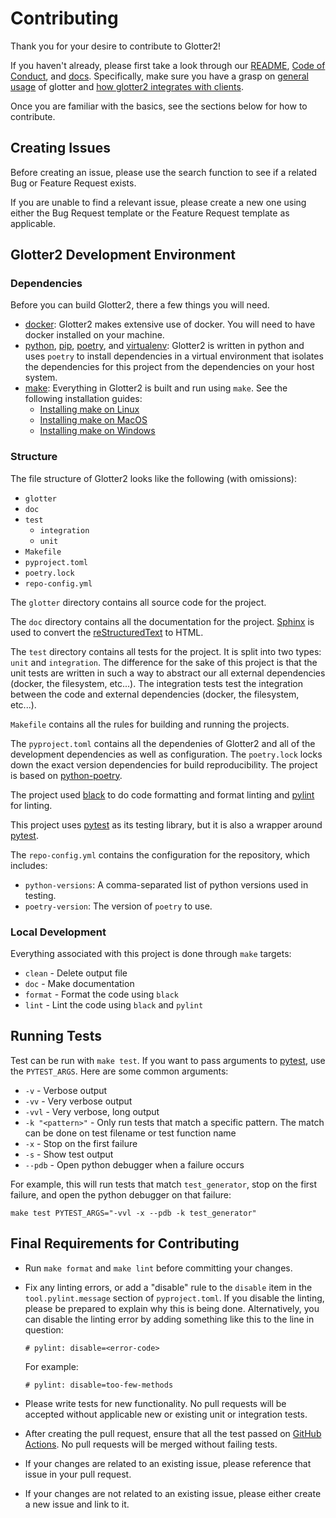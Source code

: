 # Contributing

Thank you for your desire to contribute to Glotter2!

If you haven't already, please first take a look through our [README], [Code of Conduct],
and [docs]. Specifically, make sure you have a grasp on [general usage][docs-general-usage]
of glotter and [how glotter2 integrates with clients][docs-integrating].

Once you are familiar with the basics, see the sections below for how to contribute.

## Creating Issues

Before creating an issue, please use the search function to see if a related Bug or Feature
Request exists.

If you are unable to find a relevant issue, please create a new one using either the Bug Request
template or the Feature Request template as applicable.

## Glotter2 Development Environment

### Dependencies

Before you can build Glotter2, there a few things you will need.

- [docker]: Glotter2 makes extensive use of docker. You will need to have docker installed on your
  machine.
- [python], [pip], [poetry][python-poetry], and [virtualenv]: Glotter2 is written in python and uses `poetry` to install
  dependencies in a virtual environment that isolates the dependencies for this project
  from the dependencies on your host system.
- [make]: Everything in Glotter2 is built and run using `make`. See the following installation
  guides:
  - [Installing make on Linux]
  - [Installing make on MacOS]
  - [Installing make on Windows]

### Structure

The file structure of Glotter2 looks like the following (with omissions):

- `glotter`
- `doc`
- `test`
  - `integration`
  - `unit`
- `Makefile`
- `pyproject.toml`
- `poetry.lock`
- `repo-config.yml`

The `glotter` directory contains all source code for the project.

The `doc` directory contains all the documentation for the project.
[Sphinx] is used to convert the
[reStructuredText](https://www.sphinx-doc.org/en/master/usage/restructuredtext/basics.html)
to HTML.

The `test` directory contains all tests for the project. It is split into two types: `unit` and
`integration`. The difference for the sake of this project is that the unit tests are written in
such a way to abstract our all external dependencies (docker, the filesystem, etc...). The
integration tests test the integration between the code and external dependencies (docker,
the filesystem, etc...).

`Makefile` contains all the rules for building and running the projects.

The `pyproject.toml` contains all the dependenies of Glotter2 and all of the development
dependencies as well as configuration. The `poetry.lock` locks down the exact version
dependencies for build reproducibility. The project is based on
[python-poetry](https://python-poetry.org/docs/).

The project used [black] to do code formatting and format linting and [pylint] for linting.

This project uses [pytest] as its testing library, but it is also a wrapper around [pytest].

The `repo-config.yml` contains the configuration for the repository, which includes:

- `python-versions`: A comma-separated list of python versions used in testing.
- `poetry-version`: The version of `poetry` to use.

### Local Development

Everything associated with this project is done through `make` targets:

* `clean` - Delete output file
* `doc` - Make documentation
* `format` - Format the code using `black`
* `lint` - Lint the code using `black` and `pylint`

## Running Tests

Test can be run with `make test`. If you want to pass arguments to [pytest], use the
`PYTEST_ARGS`. Here are some common arguments:

* `-v` - Verbose output
* `-vv` - Very verbose output
* `-vvl` - Very verbose, long output
* `-k "<pattern>"` - Only run tests that match a specific pattern. The match can be
  done on test filename or test function name
* `-x` - Stop on the first failure
* `-s` - Show test output
* `--pdb` - Open python debugger when a failure occurs

For example, this will run tests that match `test_generator`, stop on the first
failure, and open the python debugger on that failure:

`make test PYTEST_ARGS="-vvl -x --pdb -k test_generator"`

## Final Requirements for Contributing

- Run `make format` and `make lint` before committing your changes.
- Fix any linting errors, or add a "disable" rule to the `disable` item in the
  `tool.pylint.message` section of `pyproject.toml`. If you disable the linting, please
  be prepared to explain why this is being done. Alternatively, you can disable
  the linting error by adding something like this to the line in question:

  ```
  # pylint: disable=<error-code>
  ```

  For example:

  ```
  # pylint: disable=too-few-methods
  ```
- Please write tests for new functionality. No pull requests will be accepted without applicable
  new or existing unit or integration tests.
- After creating the pull request, ensure that all the test passed on [GitHub Actions]. No pull
  requests will be merged without failing tests.
- If your changes are related to an existing issue, please reference that issue in your pull
  request.
- If your changes are not related to an existing issue, please either create a new issue and
  link to it.

[README]: https://github.com/rzuckerm/glotter2#glotter2
[Code of Conduct]: https://github.com/rzuckerm/glotter2/blob/main/CODE_OF_CONDUCT.md
[GitHub Actions]: https://github.com/rzuckerm/glotter2/actions/workflows/makefile.yml

[docs]: https://rzuckerm.github.io/glotter2/
[docs-general-usage]: https://rzuckerm.github.io/glotter2/general-usage.html
[docs-integrating]: https://rzuckerm.github.io/glotter2/index.html#integrating-with-glotter2

[Sphinx]: https://pypi.org/project/sphinx
[black]: https://pypi.org/project/black
[pylint]: https://pypi.org/project/pylint
[python-poetry]: https://pypi.org/project/poetry
[pytest]: https://pypi.org/project/pytest

[reStructuredText]: https://www.sphinx-doc.org/en/master/usage/restructuredtext/

[docker]: https://docs.docker.com/get-docker/
[python]: https://www.python.org/downloads/
[pip]: https://pip.pypa.io/en/stable/installation/
[virtualenv]: https://virtualenv.pypa.io/en/latest/installation.html
[make]: https://www.gnu.org/software/make/
[Installing make on Linux]: https://www.incredibuild.com/integrations/gnu-make#:~:text=If%20you're%20on%20Linux,Fedora%2FRHEL%20%E2%80%93%20yum%20install%20make
[Installing make on MacOS]: https://formulae.brew.sh/formula/make
[Installing make on Windows]: https://gnuwin32.sourceforge.net/packages/make.htm
